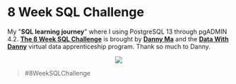 # 8 Week SQL Challenge

My "**SQL learning journey**" where I using PostgreSQL 13 through pgADMIN 4.2. [**The 8 Week SQL Challenge**](https://8weeksqlchallenge.com/) is brought by [**Danny Ma**](https://www.linkedin.com/in/datawithdanny/) and the [**Data With Danny**](https://www.datawithdanny.com/) virtual data apprenticeship program. Thank so much to Danny. 

<p align="center">
<img src="https://geoinnova.org/blog-territorio/wp-content/uploads/2016/05/postgre-sql.png">
</p>

> #8WeekSQLChallenge
